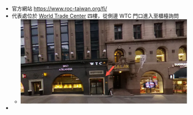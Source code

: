 - 官方網站 https://www.roc-taiwan.org/fi/
- 代表處位於 [World Trade Center](https://g.page/WTC-Helsinki?share) 四樓，從側邊 WTC 門口進入至櫃檯詢問
	- ![entrance_of_word_trade_center_helsinki.png](../assets/entrance_of_word_trade_center_helsinki_1646759319012_0.png)
-
